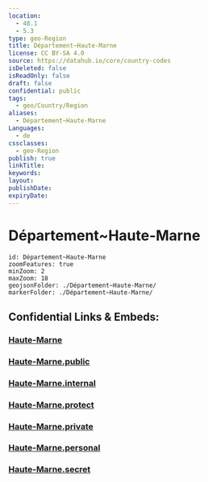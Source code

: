 ```yaml
---
location:
  - 48.1
  - 5.3
type: geo-Region
title: Département~Haute-Marne
license: CC BY-SA 4.0
source: https://datahub.io/core/country-codes
isDeleted: false
isReadOnly: false
draft: false
confidential: public
tags:
  - geo/Country/Region
aliases:
  - Département~Haute-Marne
Languages:
  - de
cssclasses:
  - geo-Region
publish: true
linkTitle:
keywords:
layout:
publishDate:
expiryDate:
---
```


# Département~Haute-Marne

```leaflet
id: Département~Haute-Marne
zoomFeatures: true 
minZoom: 2 
maxZoom: 18
geojsonFolder: ./Département~Haute-Marne/
markerFolder: ./Département~Haute-Marne/
```


## Confidential Links & Embeds: 

### [Haute-Marne](/_Standards/Earth/Continent/Europe/Europe~West/France/regions~France/Grand_Est/departments~Grand_Est/Haute-Marne.md) 

### [Haute-Marne.public](/_public/Earth/Continent/Europe/Europe~West/France/regions~France/Grand_Est/departments~Grand_Est/Haute-Marne.public.md) 

### [Haute-Marne.internal](/_internal/Earth/Continent/Europe/Europe~West/France/regions~France/Grand_Est/departments~Grand_Est/Haute-Marne.internal.md) 

### [Haute-Marne.protect](/_protect/Earth/Continent/Europe/Europe~West/France/regions~France/Grand_Est/departments~Grand_Est/Haute-Marne.protect.md) 

### [Haute-Marne.private](/_private/Earth/Continent/Europe/Europe~West/France/regions~France/Grand_Est/departments~Grand_Est/Haute-Marne.private.md) 

### [Haute-Marne.personal](/_personal/Earth/Continent/Europe/Europe~West/France/regions~France/Grand_Est/departments~Grand_Est/Haute-Marne.personal.md) 

### [Haute-Marne.secret](/_secret/Earth/Continent/Europe/Europe~West/France/regions~France/Grand_Est/departments~Grand_Est/Haute-Marne.secret.md)

